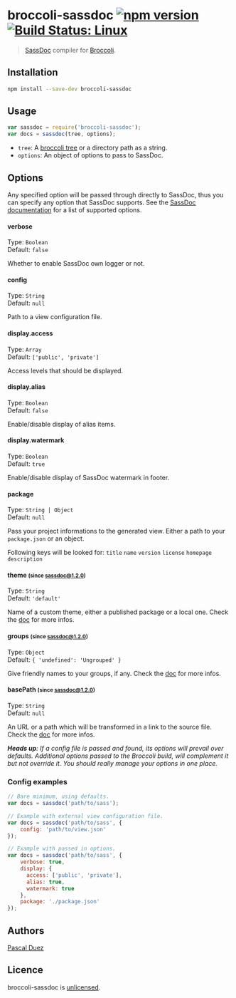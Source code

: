 # broccoli-sassdoc [![npm version](http://img.shields.io/npm/v/broccoli-sassdoc.svg?style=flat)](https://www.npmjs.org/package/broccoli-sassdoc) [![Build Status: Linux](http://img.shields.io/travis/SassDoc/broccoli-sassdoc.svg?style=flat)](https://travis-ci.org/SassDoc/broccoli-sassdoc?branch=master)

> [SassDoc] compiler for [Broccoli].

[SassDoc]: https://github.com/SassDoc/sassdoc
[Broccoli]: https://github.com/broccolijs/broccoli


## Installation

```sh
npm install --save-dev broccoli-sassdoc
```


## Usage

```js
var sassdoc = require('broccoli-sassdoc');
var docs = sassdoc(tree, options);
```

* `tree`: A [broccoli tree](https://github.com/broccolijs/broccoli#plugin-api-specification) or a directory path as a string.
* `options`: An object of options to pass to SassDoc.


## Options

Any specified option will be passed through directly to SassDoc, thus you can specify any option that SassDoc supports.
See the [SassDoc documentation](https://github.com/SassDoc/sassdoc/wiki/Customising-the-View) for a list of supported options.


#### verbose

Type: `Boolean`  
Default: `false`

Whether to enable SassDoc own logger or not.


#### config

Type: `String`  
Default: `null`

Path to a view configuration file.


#### display.access

Type: `Array`  
Default: `['public', 'private']`

Access levels that should be displayed.


#### display.alias

Type: `Boolean`  
Default: `false`

Enable/disable display of alias items.


#### display.watermark

Type: `Boolean`  
Default: `true`

Enable/disable display of SassDoc watermark in footer.


#### package

Type: `String | Object`  
Default: `null`

Pass your project informations to the generated view.
Either a path to your `package.json` or an object.

Following keys will be looked for:
`title`
`name`
`version`
`license`
`homepage`
`description`


#### theme <small>(since sassdoc@1.2.0)</small>

Type: `String`  
Default: `'default'`

Name of a custom theme, either a published package or a local one.
Check the [doc](https://github.com/SassDoc/sassdoc/wiki/Using-Your-Own-Theme) for more infos.


#### groups <small>(since sassdoc@1.2.0)</small>

Type: `Object`  
Default: `{ 'undefined': 'Ungrouped' }`

Give friendly names to your groups, if any.
Check the [doc](https://github.com/SassDoc/sassdoc-filter#group-name) for more infos.


#### basePath <small>(since sassdoc@1.2.0)</small>

Type: `String`  
Default: `null`

An URL or a path which will be transformed in a link to the source file.
Check the [doc](https://github.com/SassDoc/sassdoc/wiki/Customising-the-View) for more infos.


_**Heads up**: If a config file is passed and found, its options will prevail over defaults.
Additional options passed to the Broccoli build, will complement it but not override it.
You should really manage your options in one place._


### Config examples

```js
// Bare minimum, using defaults.
var docs = sassdoc('path/to/sass');
```

```js
// Example with external view configuration file.
var docs = sassdoc('path/to/sass', {
    config: 'path/to/view.json'
});
```

```js
// Example with passed in options.
var docs = sassdoc('path/to/sass', {
    verbose: true,
    display: {
      access: ['public', 'private'],
      alias: true,
      watermark: true
    },
    package: './package.json'
});
```


## Authors

[Pascal Duez](http://pascalduez.me)


## Licence

broccoli-sassdoc is [unlicensed](http://unlicense.org/).
